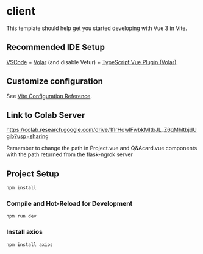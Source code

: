 # client

This template should help get you started developing with Vue 3 in Vite.

## Recommended IDE Setup

[VSCode](https://code.visualstudio.com/) + [Volar](https://marketplace.visualstudio.com/items?itemName=Vue.volar) (and disable Vetur) + [TypeScript Vue Plugin (Volar)](https://marketplace.visualstudio.com/items?itemName=Vue.vscode-typescript-vue-plugin).

## Customize configuration

See [Vite Configuration Reference](https://vitejs.dev/config/).

## Link to Colab Server

https://colab.research.google.com/drive/1fIrHqwlFwbkMItbJL_Z6qMhltbjdUgib?usp=sharing

Remember to change the path in Project.vue and Q&Acard.vue components with the path returned from the flask-ngrok server

## Project Setup

```sh
npm install
```

### Compile and Hot-Reload for Development

```sh
npm run dev
```

### Install axios

```sh
npm install axios
```
